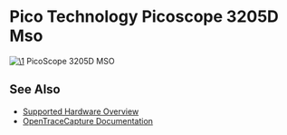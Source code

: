 # Pico Technology Picoscope 3205D Mso

[![\1](../../assets/hardware/general/\2)](./File:Picoscope_3205D_MSO_fp.jpg.html)
[](./File:Picoscope_3205D_MSO_fp.jpg.html "Enlarge")
PicoScope 3205D MSO

## See Also
- [Supported Hardware Overview](../supported-hardware.md)
- [OpenTraceCapture Documentation](../../opentracecapture/overview.md)

